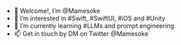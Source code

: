 - 👋 Welcome!, I’m @Mamesoke
- 👀 I’m interested in #Swift, #SwiftUI, #iOS and #Unity
- 🌱 I’m currently learning #LLMs and prompt engineering
- 📫 Get in touch by DM on Twitter @Mamesoke

<!---
Mamesoke/Mamesoke is a ✨ special ✨ repository because its `README.md` (this file) appears on your GitHub profile.
You can click the Preview link to take a look at your changes.
--->

